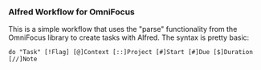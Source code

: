 ### Alfred Workflow for OmniFocus

This is a simple workflow that uses the "parse" functionality from the OmniFocus library to create tasks with Alfred.  The syntax is pretty basic:

`do "Task" [!Flag] [@]Context [::]Project [#]Start [#]Due [$]Duration [//]Note`
